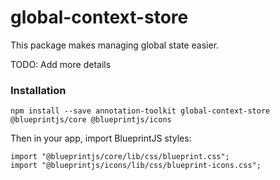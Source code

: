 # global-context-store

This package makes managing global state easier.

TODO: Add more details

### Installation

```
npm install --save annotation-toolkit global-context-store @blueprintjs/core @blueprintjs/icons
```

Then in your app, import BlueprintJS styles:

```
import "@blueprintjs/core/lib/css/blueprint.css";
import "@blueprintjs/icons/lib/css/blueprint-icons.css";

```